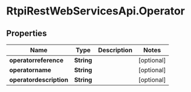 # RtpiRestWebServicesApi.Operator

## Properties
Name | Type | Description | Notes
------------ | ------------- | ------------- | -------------
**operatorreference** | **String** |  | [optional] 
**operatorname** | **String** |  | [optional] 
**operatordescription** | **String** |  | [optional] 


